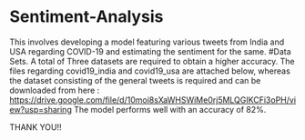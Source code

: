 # Sentiment-Analysis
This involves developing a model featuring various tweets from India and USA regarding COVID-19 and estimating the sentiment for the same.
#Data Sets.
A total of Three datasets are required to obtain a higher accuracy. The files regarding covid19_india and covid19_usa are attached below, whereas the dataset consisting of the general tweets is required and can be downloaded from here : https://drive.google.com/file/d/10moi8sXaWHSWiMe0rj5MLQGIKCFi3oPH/view?usp=sharing
The model performs well with an accuracy of 82%.

THANK YOU!!
